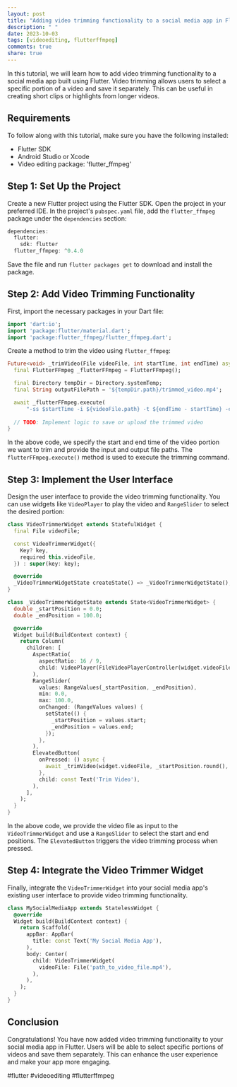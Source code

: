 ```yaml
---
layout: post
title: "Adding video trimming functionality to a social media app in Flutter"
description: " "
date: 2023-10-03
tags: [videoediting, flutterffmpeg]
comments: true
share: true
---
```


In this tutorial, we will learn how to add video trimming functionality to a social media app built using Flutter. Video trimming allows users to select a specific portion of a video and save it separately. This can be useful in creating short clips or highlights from longer videos.

## Requirements
To follow along with this tutorial, make sure you have the following installed:

- Flutter SDK
- Android Studio or Xcode
- Video editing package: 'flutter_ffmpeg'

## Step 1: Set Up the Project
Create a new Flutter project using the Flutter SDK. Open the project in your preferred IDE. In the project's `pubspec.yaml` file, add the `flutter_ffmpeg` package under the `dependencies` section:

```dart
dependencies:
  flutter:
    sdk: flutter
  flutter_ffmpeg: ^0.4.0
```

Save the file and run `flutter packages get` to download and install the package.

## Step 2: Add Video Trimming Functionality
First, import the necessary packages in your Dart file:

```dart
import 'dart:io';
import 'package:flutter/material.dart';
import 'package:flutter_ffmpeg/flutter_ffmpeg.dart';
```

Create a method to trim the video using `flutter_ffmpeg`:

```dart
Future<void> _trimVideo(File videoFile, int startTime, int endTime) async {
  final FlutterFFmpeg _flutterFFmpeg = FlutterFFmpeg();

  final Directory tempDir = Directory.systemTemp;
  final String outputFilePath = '${tempDir.path}/trimmed_video.mp4';

  await _flutterFFmpeg.execute(
      "-ss $startTime -i ${videoFile.path} -t ${endTime - startTime} -c copy $outputFilePath");
      
  // TODO: Implement logic to save or upload the trimmed video
}
```

In the above code, we specify the start and end time of the video portion we want to trim and provide the input and output file paths. The `flutterFFmpeg.execute()` method is used to execute the trimming command.

## Step 3: Implement the User Interface
Design the user interface to provide the video trimming functionality. You can use widgets like `VideoPlayer` to play the video and `RangeSlider` to select the desired portion:

```dart
class VideoTrimmerWidget extends StatefulWidget {
  final File videoFile;

  const VideoTrimmerWidget({
    Key? key,
    required this.videoFile,
  }) : super(key: key);

  @override
  _VideoTrimmerWidgetState createState() => _VideoTrimmerWidgetState();
}

class _VideoTrimmerWidgetState extends State<VideoTrimmerWidget> {
  double _startPosition = 0.0;
  double _endPosition = 100.0;

  @override
  Widget build(BuildContext context) {
    return Column(
      children: [
        AspectRatio(
          aspectRatio: 16 / 9,
          child: VideoPlayer(FileVideoPlayerController(widget.videoFile)),
        ),
        RangeSlider(
          values: RangeValues(_startPosition, _endPosition),
          min: 0.0,
          max: 100.0,
          onChanged: (RangeValues values) {
            setState(() {
              _startPosition = values.start;
              _endPosition = values.end;
            });
          },
        ),
        ElevatedButton(
          onPressed: () async {
            await _trimVideo(widget.videoFile, _startPosition.round(), _endPosition.round());
          },
          child: const Text('Trim Video'),
        ),
      ],
    );
  }
}
```

In the above code, we provide the video file as input to the `VideoTrimmerWidget` and use a `RangeSlider` to select the start and end positions. The `ElevatedButton` triggers the video trimming process when pressed.

## Step 4: Integrate the Video Trimmer Widget
Finally, integrate the `VideoTrimmerWidget` into your social media app's existing user interface to provide video trimming functionality.

```dart
class MySocialMediaApp extends StatelessWidget {
  @override
  Widget build(BuildContext context) {
    return Scaffold(
      appBar: AppBar(
        title: const Text('My Social Media App'),
      ),
      body: Center(
        child: VideoTrimmerWidget(
          videoFile: File('path_to_video_file.mp4'),
        ),
      ),
    );
  }
}
```

## Conclusion
Congratulations! You have now added video trimming functionality to your social media app in Flutter. Users will be able to select specific portions of videos and save them separately. This can enhance the user experience and make your app more engaging.

#flutter #videoediting #flutterffmpeg